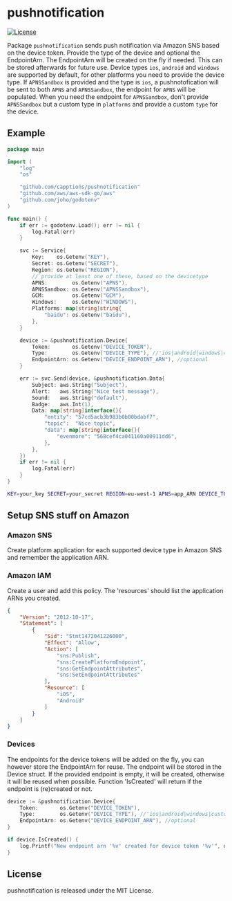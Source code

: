 pushnotification
===
[![License](https://img.shields.io/badge/license-MIT-blue.svg)](LICENSE)

Package `pushnotification` sends push notification via Amazon SNS based on the device token.
Provide the type of the device and optional the EndpointArn. The EndpointArn will be created on the fly if needed. This can be stored afterwards for future use.
Device types `ios`, `android` and `windows` are supported by default, for other platforms you need to provide the device type.
If `APNSSandbox` is provided and the type is `ios`, a pushnotofication will be sent to both `APNS` and `APNSSandbox`, the endpoint for `APNS` will be populated.
When you need the endpoint for `APNSSandbox`, don't provide `APNSSandbox` but a custom type in `platforms` and provide a custom `type` for the device.

## Example

```go
package main

import (
	"log"
	"os"

	"github.com/capptions/pushnotification"
	"github.com/aws/aws-sdk-go/aws"
	"github.com/joho/godotenv"
)

func main() {
	if err := godotenv.Load(); err != nil {
		log.Fatal(err)
	}

	svc := Service{
		Key:    os.Getenv("KEY"),
		Secret: os.Getenv("SECRET"),
		Region: os.Getenv("REGION"),
		// provide at least one of these, based on the devicetype
		APNS:        os.Getenv("APNS"),
		APNSSandbox: os.Getenv("APNSSandbox"),
		GCM:         os.Getenv("GCM"),
		Windows:     os.Getenv("WINDOWS"),
		Platforms: map[string]string{
			"baidu": os.Getenv("baidu"),
		},
	}

	device := &pushnotification.Device{
		Token:       os.Getenv("DEVICE_TOKEN"),
		Type:        os.Getenv("DEVICE_TYPE"), //'ios|android|windows|custom'
		EndpointArn: os.Getenv("DEVICE_ENDPOINT_ARN"), //optional
	}

	err := svc.Send(device, &pushnotification.Data{
		Subject: aws.String("Subject"),
		Alert:   aws.String("Nice test message"),
		Sound:   aws.String("default"),
		Badge:   aws.Int(1),
		Data: map[string]interface{}{
			"entity": "57cd5acb3b983b0b00bdabf7",
			"topic":  "Nice topic",
			"data": map[string]interface{}{
				"evenmore": "568cef4ca041160a00911dd6",
			},
		},
	})
	if err != nil {
		log.Fatal(err)
	}
}
```

```bash
KEY=your_key SECRET=your_secret REGION=eu-west-1 APNS=app_ARN DEVICE_TOKEN=device_token DEVICE_TYPE=ios go test
```

## Setup SNS stuff on Amazon
### Amazon SNS
Create platform application for each supported device type in Amazon SNS and remember the application ARN.

### Amazon IAM
Create a user and add this policy. The 'resources' should list the application ARNs you created.
```json
{
    "Version": "2012-10-17",
    "Statement": [
        {
            "Sid": "Stmt1472041226000",
            "Effect": "Allow",
            "Action": [
                "sns:Publish",
                "sns:CreatePlatformEndpoint",
                "sns:GetEndpointAttributes",
                "sns:SetEndpointAttributes"
            ],
            "Resource": [
                "iOS",
                "Android"
            ]
        }
    ]
}
```

### Devices
The endpoints for the device tokens will be added on the fly, you can however store the EndpointArn for reuse.
The endpoint will be stored in the Device struct. If the provided endpoint is empty, it will be created, otherwise it will be reused when possible.
Function 'IsCreated' will return if the endpoint is (re)created or not.

```go
device := &pushnotification.Device{
	Token:       os.Getenv("DEVICE_TOKEN"),
	Type:        os.Getenv("DEVICE_TYPE"), //'ios|android|windows|custom'
	EndpointArn: os.Getenv("DEVICE_ENDPOINT_ARN"), //optional
}

if device.IsCreated() {
	log.Printf("New endpoint arn '%v' created for device token '%v'", device.EndpointArn, device.Token)
}
```

## License

pushnotification is released under the MIT License.
